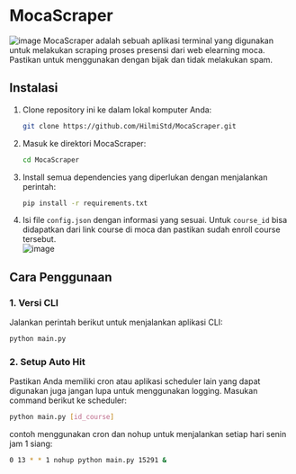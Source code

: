 # MocaScraper
![image](https://github.com/HilmiStd/MocaScraper/assets/147703897/4e0a72a1-563e-40d9-9e8f-e82db19a8d67)
MocaScraper adalah sebuah aplikasi terminal yang digunakan untuk melakukan scraping proses presensi dari web elearning moca. Pastikan untuk menggunakan dengan bijak dan tidak melakukan spam.

## Instalasi
1. Clone repository ini ke dalam lokal komputer Anda:

    ```bash
    git clone https://github.com/HilmiStd/MocaScraper.git
    ```

2. Masuk ke direktori MocaScraper:

    ```bash
    cd MocaScraper
    ```

3. Install semua dependencies yang diperlukan dengan menjalankan perintah:

    ```bash
    pip install -r requirements.txt
    ```

4. Isi file `config.json` dengan informasi yang sesuai. Untuk `course_id` bisa didapatkan dari link course di moca dan pastikan sudah enroll course tersebut. </br>
![image](https://github.com/HilmiStd/MocaScraper/assets/147703897/5535c292-7788-4b40-a376-cff10cea182b)

## Cara Penggunaan

### 1. Versi CLI

Jalankan perintah berikut untuk menjalankan aplikasi CLI:

```bash
python main.py
```
### 2. Setup Auto Hit
Pastikan Anda memiliki cron atau aplikasi scheduler lain yang dapat digunakan juga jangan lupa untuk menggunakan logging. Masukan command berikut ke scheduler:
```bash
python main.py [id_course]
```
contoh menggunakan cron dan nohup untuk menjalankan setiap hari senin jam 1 siang:
```bash
0 13 * * 1 nohup python main.py 15291 &
```
